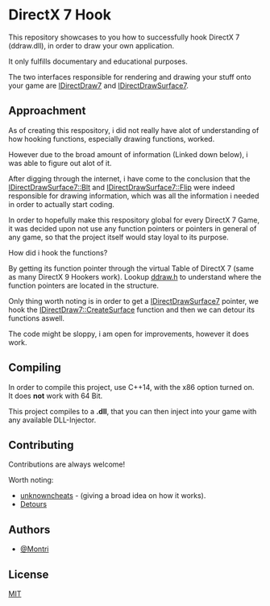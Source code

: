 
# DirectX 7 Hook

This repository showcases to you how to successfully hook DirectX 7 (ddraw.dll), in order to draw your own application. 

It only fulfills documentary and educational purposes.

The two interfaces responsible for rendering and drawing your stuff onto your game are [IDirectDraw7](https://learn.microsoft.com/en-us/windows/win32/api/ddraw/nn-ddraw-idirectdraw7) and [IDirectDrawSurface7](https://learn.microsoft.com/en-us/windows/win32/api/ddraw/nn-ddraw-idirectdrawsurface7).











## Approachment

As of creating this respository, i did not really have alot of understanding of how hooking functions, especially drawing functions, worked. 

However due to the broad amount of information (Linked down below), i was able to figure out alot of it.

After digging through the internet, i have come to the conclusion that the [IDirectDrawSurface7::Blt](https://learn.microsoft.com/en-us/windows/win32/api/ddraw/nf-ddraw-idirectdrawsurface7-blt) and [IDirectDrawSurface7::Flip](https://learn.microsoft.com/en-us/windows/win32/api/ddraw/nf-ddraw-idirectdrawsurface7-flip) were indeed responsible for drawing information, which was all the information i needed in order to actually start coding.

In order to hopefully make this respository global for every DirectX 7 Game, it was decided upon not use any function pointers or pointers in general of any game, so that the project itself would stay loyal to its purpose.

How did i hook the functions?

By getting its function pointer through the virtual Table of DirectX 7 (same as many DirectX 9 Hookers work).
Lookup [ddraw.h](https://github.com/apitrace/dxsdk/blob/master/Include/ddraw.h) to understand where the function pointers are located in the structure.

Only thing worth noting is in order to get a [IDirectDrawSurface7](https://learn.microsoft.com/en-us/windows/win32/api/ddraw/nn-ddraw-idirectdrawsurface7) pointer, we hook the [IDirectDraw7::CreateSurface](https://learn.microsoft.com/en-us/windows/win32/api/ddraw/nf-ddraw-idirectdraw7-createsurface) function and then we can detour its functions aswell.

The code might be sloppy, i am open for improvements, however it does work.


## Compiling

In order to compile this project, use C++14, with the x86 option turned on.  
It does **not** work with 64 Bit.

This project compiles to a **.dll**, that you can then inject into your game with any available DLL-Injector.



## Contributing

Contributions are always welcome!

Worth noting:

- [unknowncheats](https://www.unknowncheats.me/forum/direct3d/67535-directdraw-hook-hooks-directx-7-a.html) - (giving a broad idea on how it works).
- [Detours](https://github.com/microsoft/Detours)


## Authors

- [@Montri](https://www.github.com/Montrii)





## License

[MIT](https://choosealicense.com/licenses/mit/)

